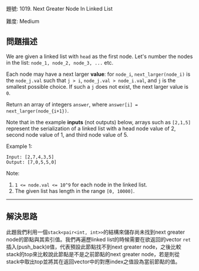 題號: 1019. Next Greater Node In Linked List

難度: Medium

## 問題描述
We are given a linked list with `head` as the first node.  Let's number the nodes in the list: `node_1, node_2, node_3, ...` etc.

Each node may have a next larger **value**: for `node_i`, `next_larger(node_i)` is the `node_j.val` such that `j > i`, `node_j.val > node_i.val`, and `j` is the smallest possible choice.  If such a `j` does not exist, the next larger value is `0`.

Return an array of integers `answer`, where `answer[i] = next_larger(node_{i+1})`.

Note that in the example **inputs** (not outputs) below, arrays such as `[2,1,5]` represent the serialization of a linked list with a head node value of 2, second node value of 1, and third node value of 5.

Example 1:
```
Input: [2,7,4,3,5]
Output: [7,0,5,5,0]
```

Note:

1. `1 <= node.val <= 10^9` for each node in the linked list.
2. The given list has length in the range `[0, 10000]`.



---
## 解決思路
此題我們利用一個`stack<pair<int, int>>`的結構來儲存尚未找到next greater node的節點與其索引值。我們再遍歷linked list的時候需要在欲返回的vector `ret`插入(push_back)`0`值，代表預設此節點找不到next greater node，之後比較stack的top來比較說此節點是不是之前節點的next greater node，若是則從stack中取出top並將其在返回vector中的對應index之值設為當前節點的值。